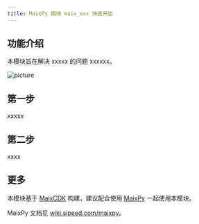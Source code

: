 ```yaml
---
title: MaixPy 模块 maix_xxx 快速开始
---
```


## 功能介绍

本模块旨在解决 xxxxx 的问题 xxxxxx。

![picture](../../assets/yolov8_seg.jpg)


## 第一步

xxxxx

## 第二步


xxxx


## 更多

本模块基于 [MaixCDK](https://github.com/sipeed/MaixCDK) 构建，建议配合使用 [MaixPy](https://github.com/sipeed/MaixPy) 一起使用本模块。

MaixPy 文档见 [wiki.sipeed.com/maixpy](https://wiki.sipeed.com/maixpy)。




